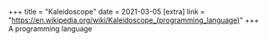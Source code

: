 +++
title = "Kaleidoscope"
date = 2021-03-05
[extra]
link = "https://en.wikipedia.org/wiki/Kaleidoscope_(programming_language)"
+++
A programming language

